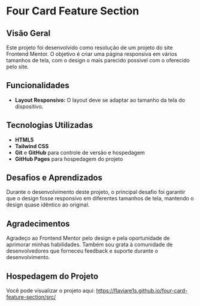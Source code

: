 # Four Card Feature Section


## Visão Geral

Este projeto foi desenvolvido como resolução de um projeto do site Frontend Mentor. O objetivo é criar uma página responsiva em vários tamanhos de tela, com o design o mais parecido possível com o oferecido pelo site.

## Funcionalidades

- **Layout Responsivo:** O layout deve se adaptar ao tamanho da tela do dispositivo.

## Tecnologias Utilizadas

- **HTML5**
- **Tailwind CSS**
- **Git** e **GitHub** para controle de versão e hospedagem
- **GitHub Pages** para hospedagem do projeto

## Desafios e Aprendizados

Durante o desenvolvimento deste projeto, o principal desafio foi garantir que o design fosse responsivo em diferentes tamanhos de tela, mantendo o design quase idêntico ao original.

## Agradecimentos

Agradeço ao Frontend Mentor pelo design e pela oportunidade de aprimorar minhas habilidades. Também sou grata à comunidade de desenvolvedores que forneceu feedback e suporte durante o desenvolvimento.

## Hospedagem do Projeto

Você pode visualizar o projeto aqui: https://flaviare1s.github.io/four-card-feature-section/src/
